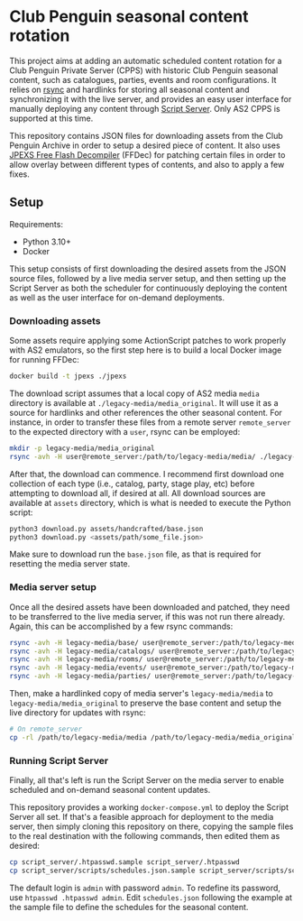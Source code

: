 # Club Penguin seasonal content rotation

This project aims at adding an automatic scheduled content rotation for a Club Penguin Private Server (CPPS) with historic Club Penguin seasonal content, such as catalogues, parties, events and room configurations. It relies on [rsync](https://linux.die.net/man/1/rsync) and hardlinks for storing all seasonal content and synchronizing it with the live server, and provides an easy user interface for manually deploying any content through [Script Server](https://github.com/bugy/script-server). Only AS2 CPPS is supported at this time.

This repository contains JSON files for downloading assets from the Club Penguin Archive in order to setup a desired piece of content. It also uses [JPEXS Free Flash Decompiler](https://github.com/jindrapetrik/jpexs-decompiler) (FFDec) for patching certain files in order to allow overlay between different types of contents, and also to apply a few fixes.

## Setup

Requirements:

- Python 3.10+
- Docker

This setup consists of first downloading the desired assets from the JSON source files, followed by a live media server setup, and then setting up the Script Server as both the scheduler for continuously deploying the content as well as the user interface for on-demand deployments.

### Downloading assets

Some assets require applying some ActionScript patches to work properly with AS2 emulators, so the first step here is to build a local Docker image for running FFDec:

```sh
docker build -t jpexs ./jpexs
```

The download script assumes that a local copy of AS2 media `media` directory is available at `./legacy-media/media_original`. It will use it as a source for hardlinks and other references the other seasonal content. For instance, in order to transfer these files from a remote server `remote_server` to the expected directory with a `user`, rsync can be employed:

```sh
mkdir -p legacy-media/media_original
rsync -avh -H user@remote_server:/path/to/legacy-media/media/ ./legacy-media/media_original
```

After that, the download can commence. I recommend first download one collection of each type (i.e., catalog, party, stage play, etc) before attempting to download all, if desired at all. All download sources are available at `assets` directory, which is what is needed to execute the Python script:

```sh
python3 download.py assets/handcrafted/base.json
python3 download.py <assets/path/some_file.json>
```

Make sure to download run the `base.json` file, as that is required for resetting the media server state.

### Media server setup

Once all the desired assets have been downloaded and patched, they need to be transferred to the live media server, if this was not run there already. Again, this can be accomplished by a few rsync commands:

```sh
rsync -avh -H legacy-media/base/ user@remote_server:/path/to/legacy-media/base
rsync -avh -H legacy-media/catalogs/ user@remote_server:/path/to/legacy-media/catalogs
rsync -avh -H legacy-media/rooms/ user@remote_server:/path/to/legacy-media/rooms
rsync -avh -H legacy-media/events/ user@remote_server:/path/to/legacy-media/events
rsync -avh -H legacy-media/parties/ user@remote_server:/path/to/legacy-media/parties
```

Then, make a hardlinked copy of media server's `legacy-media/media` to `legacy-media/media_original` to preserve the base content and setup the live directory for updates with rsync:

```sh
# On remote_server
cp -rl /path/to/legacy-media/media /path/to/legacy-media/media_original
```

### Running Script Server

Finally, all that's left is run the Script Server on the media server to enable scheduled and on-demand seasonal content updates.

This repository provides a working `docker-compose.yml` to deploy the Script Server all set. If that's a feasible approach for deployment to the media server, then simply cloning this repository on there, copying the sample files to the real destination with the following commands, then edited them as desired:

```sh
cp script_server/.htpasswd.sample script_server/.htpasswd
cp script_server/scripts/schedules.json.sample script_server/scripts/schedules.json
```

The default login is `admin` with password `admin`. To redefine its password, use `htpasswd .htpasswd admin`. Edit `schedules.json` following the example at the sample file to define the schedules for the seasonal content.
